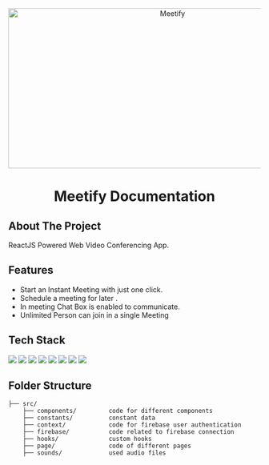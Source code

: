 <div align="center">
<img src="https://socialify.git.ci/ashavijit/Meetify/image?font=Raleway&forks=1&issues=1&language=1&name=1&owner=1&pattern=Charlie%20Brown&pulls=1&stargazers=1&theme=Dark" alt="Meetify" width="640" height="320" />
</div>
<p align="center">
  <h1 align="center">Meetify Documentation</h1>
</p>

## About The Project

ReactJS Powered Web Video Conferencing App. 

## Features

- Start an Instant Meeting with just one click.
- Schedule a meeting for later .
- In meeting Chat Box is enabled to communicate.
- Unlimited Person can join in a single Meeting


## Tech Stack

![](https://img.shields.io/badge/React-20232A?style=for-the-badge&logo=react&logoColor=61DAFB)
![](https://img.shields.io/badge/Socket.io-010101?&style=for-the-badge&logo=Socket.io&logoColor=white)
![](https://img.shields.io/badge/Tailwind_CSS-38B2AC?style=for-the-badge&logo=tailwind-css&logoColor=white)
![](https://img.shields.io/badge/Bootstrap-563D7C?style=for-the-badge&logo=bootstrap&logoColor=white)
![](https://img.shields.io/badge/Node.js-339933?style=for-the-badge&logo=nodedotjs&logoColor=white)
![](https://img.shields.io/badge/Express.js-000000?style=for-the-badge&logo=express&logoColor=white)
![](https://img.shields.io/badge/Gulp-CF4647?style=for-the-badge&logo=gulp&logoColor=white)
![](https://img.shields.io/badge/jQuery-0769AD?style=for-the-badge&logo=jquery&logoColor=white)


## Folder Structure

```
├── src/
    ├── components/         code for different components
    ├── constants/          constant data
    ├── context/            code for firebase user authentication
    ├── firebase/           code related to firebase connection 
    ├── hooks/              custom hooks
    ├── page/               code of different pages
    ├── sounds/             used audio files
 
```

